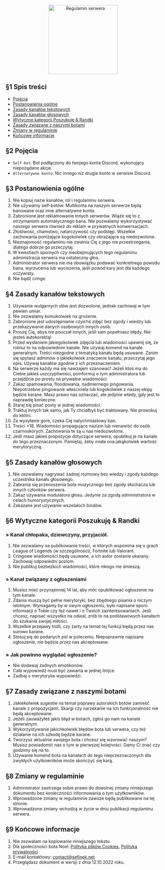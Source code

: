 <div align="center">
    <img src="https://cdn.sefinek.net/images/bydgobot/server-info/rules.png?website=github" alt="Regulamin serwera" height="225">
</div>

## §1 Spis treści
- [Pojęcia](#pojecia)
- [Postanowienia ogólne](#postanowienia-ogolne)
- [Zasady kanałów tekstowych](#zasady-kanalow-tekstowych)
- [Zasady kanałów głosowych](#zasady-kanalow-glosowych)
- [Wytyczne kategorii Poszukuję & Randki](#ogloszenia)
- [Zasady związane z naszymi botami](#zasady-zwiazane-z-nasyzmi-botami)
- [Zmiany w regulaminie](#zmiany-w-regulaminie)
- [Końcowe informacje](#koncowe-informacje)

## <a id="pojecia"></a>§2 Pojęcia
- `Self-bot`: Bot podłączony do twojego konta Discord, wykonujący niepożądane akcje.
- `Alternatywne konto`: Nic innego niż drugie konto w serwisie Discord.

## <a id="postanowienia-ogolne"></a>§3 Postanowienia ogólne
1. Nie kopiuj nazw kanałów, ról i regulaminu serwera.
2. Nie używamy self-botów. Multikonta na naszym serwerze będą banowane oraz inne alternatywne konta.
3. Zabronione jest reklamowanie innych serwerów. Wiąże się to z otrzymaniem automatycznego bana. Nie pozwalamy wykorzystywać naszego serwera również do reklam w prywatnych konwersacjach.
4. Złośliwość, chamstwo, natarczywość czy podstęp. Wszelkie zachowania poniżające kogokolwiek czy obrażające są niedozwolone.
5. Nieznajomość regulaminu nie zwalnia Cię z jego nie przestrzegania, dlatego dobrze go przeczytaj.
6. W kwestiach spornych czy nieobejmujących tego regulaminu administracja serwera ma ostateczny głos.
7. Administrator serwera nie ma obowiązku podawać konkretnego powodu bana, wyrzucenia lub wyciszenia, jeśli powód kary jest dla każdego oczywisty.
8. Nie bądź cringe.

## <a id="zasady-kanalow-tekstowych"></a>§4 Zasady kanałów tekstowych
1. Używanie wulgarnych słów jest dozwolone, jednak zachowaj w tym pewien umiar.
2. Nie zezwalamy komukolwiek na grożenie.
3. Zabronione jest udostępnianie czyichś zdjęć bez zgody i wiedzy lub przekazywanie danych osobowych innych osób.
4. Proszę Cię, abyś nie pouczał innych, jeśli sam popełniasz błędy. Nie jesteś autokorektą!
5. Przed wysłaniem jakiegokolwiek zdjęcia lub wiadomości upewnij się, że robisz to na odpowiednim kanale. Nie używaj komend na kanale generalnym. Treści niezgodne z tematyką kanału będą usuwane. Zanim się spytasz adminów o jakiekolwiek znaczenie kanału, przeczytaj jego opis. Używaj kanałów zgodnie z ich przeznaczeniem.
6. Na serwerze każdy ma się nawzajem szanować! Jeżeli ktoś ma do Ciebie jakieś uszczypliwości, poinformuj o tym administratora lub przejdźcie po prostu na prywatne wiadomości.
7. Zakaz spamowania, floodowania, nadmiernego pingowania. Niepotrzebne pingowanie właściciela lub kogokolwiek z naszej ekipy będzie karane. Masz prawo nas oznaczać, ale jedynie wtedy, gdy jest to naprawdę konieczne.
8. Staraj się pisać posty w jednej wiadomości.
9. Traktuj innych tak samo, jak Ty chciałbyś być traktowany. Nie prowokuj do kłótni.
10. Za wysyłanie gore, czeka Cię natychmiastowy ban.
11. Treści +18. Wiadomości propagujące nazizm lub nienawiść do osób czarnoskórych. Zachowania te są u nas niedozwolone.
12. Jeśli masz jakieś propozycje dotyczące serwera, opublikuj je na kanale do tego przeznaczonym. Pamiętaj, żeby miała ona jakąkolwiek wartość merytoryczną.

## <a id="zasady-kanalow-glosowych"></a>§5 Zasady kanałów głosowych
1. Nie zezwalamy nagrywać żadnej rozmowy bez wiedzy i zgody każdego uczestnika kanału głosowego.
2. Zabrania się przenoszenia bota muzycznego bez zgody słuchacza lub innych członków serwera.
3. Zakaz używania modulatora głosu. Jedynie za zgodą administratora w celach humorystycznych.
4. Zakazane jest używanie wszelakich bindów.

## <a id="ogloszenia"></a>§6 Wytyczne kategorii Poszukuję & Randki
### » Kanał chłopaka, dziewczyny, przyjaciół.
1. Nie zezwalamy na publikowanie treści, w których wspomina się o grach League of Legends (w szczególności), Fortnite lub Valorant.
2. Cringowe wiadomości będą usuwane, a ich autor zostanie ukarany. Zachowaj odpowiedni poziom.
3. Nie publikuj bezbezkich wiadomości, które nikogo nie śmieszą.

### » Kanał związany z ogłoszeniami
1. Musisz mieć przynajmniej 14 lat, aby móc opublikować ogłoszenie na tym kanale.
2. Zdania muszą być pełne merytoryki, bez zbędnego pisania o niczym istotnym. Wymagamy by w owym ogłoszeniu, było napisane sporo informacji o Tobie czy też nawet i o Twoich zainteresowaniach. Jeśli chcesz, napisać wszystko na odwal, zrób to na podstawowych kanałach do szukania swojej miłości.
3. Wszelkie przejawy trolli, czy żarty na temat tej funkcji będą przez nas surowo karane.
4. Stosuj się do podanych pól w poleceniu. Niepoprawnie napisane ogłoszenie, nie będzie przez nas akceptowane.

### » Jak powinno wyglądać ogłoszenie?
- Nie dodawaj żadnych emotikonów.
- Cała wypowiedź musi być zawarta w jednej linijce.
- Zadbaj o merytoryke wypowiedzi.

## <a id="zasady-zwiazane-z-nasyzmi-botami"></a>§7 Zasady związane z naszymi botami
1. Jakiekolwiek sugestie na temat poprawy autorskich botów zamieść kanale z propozycjami. Skargi czy narzekanie na ich funkcjonalność nie będą akceptowane.
2. Jeżeli zauważyłeś jakiś błąd w botach, zgłoś go nam na kanale generalnym.
3. Wykorzystywanie jakichkolwiek błędów bota lub serwera, czy też działanie na ich szkodę będzie karane.
4. Tworzysz aktualnie swojego bota i chcesz się wzorować naszym? Musisz powiadomić nas o tym w pierwszej kolejności. Damy Ci znać czy godzimy się na to.
5. Używanie komend bota na kanałach do tego nieprzeznaczonych dla zwykłych użytkowników może skończyć się karą.

## <a id="zmiany-w-regulaminie"></a>§8 Zmiany w regulaminie
1. Administrator zastrzega sobie prawo do dowolnej zmiany niniejszego dokumentu bez konieczności informowania o tym użytkowników.
2. Wprowadzone zmiany w regulaminie zawsze będą publikowane na tej stronie.
3. Wprowadzone zmiany wchodzą w życie w dniu publikacji regulaminu serwera.

## <a id="koncowe-informacje"></a>§9 Końcowe informacje
1. Nie zezwalam na kopiowanie niniejszego tekstu.
2. Dla społeczności bota Noel: [Polityka plików Cookies](https://noel.sefinek.net/cookies), [Polityka prywatności](https://noel.sefinek.net/privacy)
3. E-mail kontaktowy: contact@sefinek.net
4. Przeglądasz dokument w wersji z dnia 12.10.2022 roku.